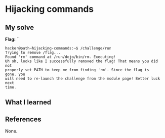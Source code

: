 # Hijacking commands 

## My solve
**Flag:** ``


```
hacker@path~hijacking-commands:~$ /challenge/run
Trying to remove /flag...
Found 'rm' command at /run/dojo/bin/rm. Executing!
Uh oh, looks like I successfully removed the flag! That means you did not 
properly set PATH to keep me from finding 'rm'. Since the flag is gone, you 
will need to re-launch the challenge from the module page! Better luck next 
time.
```

## What I learned


## References 
None.
